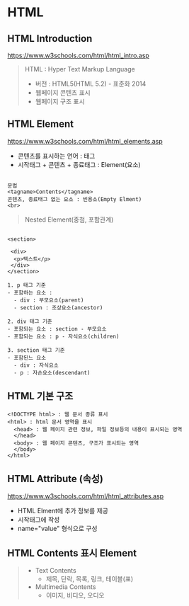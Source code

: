 # HTML

## HTML Introduction

https://www.w3schools.com/html/html_intro.asp

> HTML : Hyper Text Markup Language
>
> - 버전 : HTML5(HTML 5.2) - 표준화 2014
> - 웹페이지 콘텐츠 표시
> - 웹페이지 구조 표시

## HTML Element

https://www.w3schools.com/html/html_elements.asp

- 콘텐츠를 표시하는 언어 : 태그
- 시작태그 + 콘텐츠 + 종료태그 : Element(요소)

```

문법
<tagname>Contents</tagname>
콘텐츠, 종료태그 없는 요소 : 빈용소(Empty Elment)
<br>
```

> Nested Element(중첨, 포함관계)

```

<section>

 <div>
  <p>택스트</p>
 </div>
</section>

1. p 태그 기준
- 포함하는 요소 :
  - div : 부모요소(parent)
  - section : 조상요소(ancestor)

2. div 태그 기준
- 포함되는 요소 : section - 부모요소
- 포함되는 요소 : p - 자식요소(children)

3. section 태그 기준
- 포함된느 요소
  - div : 자식요소
  - p : 자손요소(descendant)
```

## HTML 기본 구조

```
<!DOCTYPE html> : 웹 문서 종류 표시
<html> : html 문서 영역을 표시
  <head> : 웹 페이지 관련 정보, 파일 정보등의 내용이 표시되는 영역
  </head>
  <body> : 웹 페이지 콘텐츠, 구조가 표시되는 영역
  </body>
</html>
```

## HTML Attribute (속성)

https://www.w3schools.com/html/html_attributes.asp

- HTML Elment에 추가 정보를 제공
- 시작태그에 작성
- name="value" 형식으로 구성

## HTML Contents 표시 Element 

> - Text Contents
>   - 제목, 단락, 목록, 링크, 테이블(표)
> - Multimedia Contents
>   - 이미지, 비디오, 오디오
